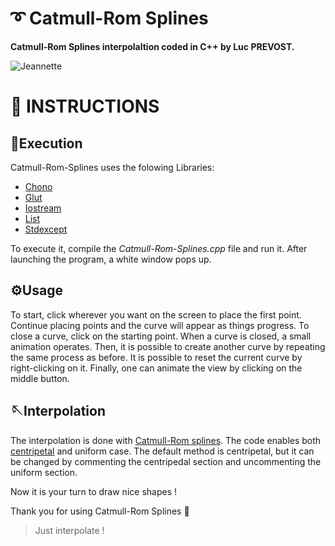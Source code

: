 # ➰ Catmull-Rom Splines

**Catmull-Rom Splines interpolaltion coded in C++ by Luc PREVOST.**

![Jeannette](https://user-images.githubusercontent.com/52052772/211409082-909c9f5e-38f4-48ee-830d-77a4926113a5.gif)

📃 INSTRUCTIONS
============
## 🚀Execution
Catmull-Rom-Splines uses the folowing Libraries:
- [Chono](https://www.cplusplus.com/reference/chrono/)
- [Glut](https://www.opengl.org/resources/libraries/glut/glut_downloads.php)
- [Iostream](https://www.cplusplus.com/reference/iostream/)
- [List](https://www.cplusplus.com/reference/list/list/)
- [Stdexcept](https://www.cplusplus.com/reference/stdexcept/)
 
To execute it, compile the _Catmull-Rom-Splines.cpp_ file and run it. After launching the program, a white window pops up.

## ⚙️Usage
To start, click wherever you want on the screen to place the first point. Continue placing points and the curve will appear as things progress. To close a curve, click on the starting point. When a curve is closed, a small animation operates. Then, it is possible to create another curve by repeating the same process as before. It is possible to reset the current curve by right-clicking on it. Finally, one can animate the view by clicking on the middle button.

## 🪡Interpolation
The interpolation is done with [Catmull-Rom splines](https://en.wikipedia.org/wiki/Cubic_Hermite_spline#Catmull%E2%80%93Rom_spline). The code enables both [centripetal](https://en.wikipedia.org/wiki/Centripetal_Catmull%E2%80%93Rom_spline) and uniform case. The default method is centripetal, but it can be changed by commenting the centripedal section and uncommenting the uniform section.

Now it is your turn to draw nice shapes !

Thank you for using Catmull-Rom Splines 🙂

> Just interpolate !
